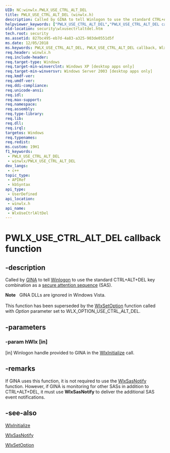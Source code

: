 ```yaml
---
UID: NC:winwlx.PWLX_USE_CTRL_ALT_DEL
title: PWLX_USE_CTRL_ALT_DEL (winwlx.h)
description: Called by GINA to tell Winlogon to use the standard CTRL+ALT+DEL key combination as a secure attention sequence (SAS).
helpviewer_keywords: ["PWLX_USE_CTRL_ALT_DEL","PWLX_USE_CTRL_ALT_DEL callback","WlxUseCtrlAltDel","WlxUseCtrlAltDel callback function [Security]","_gina_wlxusectrlaltdel","security.wlxusectrlaltdel","winwlx/WlxUseCtrlAltDel"]
old-location: security\wlxusectrlaltdel.htm
tech.root: security
ms.assetid: 827bc495-eb7d-4a83-a325-903de0551d5f
ms.date: 12/05/2018
ms.keywords: PWLX_USE_CTRL_ALT_DEL, PWLX_USE_CTRL_ALT_DEL callback, WlxUseCtrlAltDel, WlxUseCtrlAltDel callback function [Security], _gina_wlxusectrlaltdel, security.wlxusectrlaltdel, winwlx/WlxUseCtrlAltDel
req.header: winwlx.h
req.include-header: 
req.target-type: Windows
req.target-min-winverclnt: Windows XP [desktop apps only]
req.target-min-winversvr: Windows Server 2003 [desktop apps only]
req.kmdf-ver: 
req.umdf-ver: 
req.ddi-compliance: 
req.unicode-ansi: 
req.idl: 
req.max-support: 
req.namespace: 
req.assembly: 
req.type-library: 
req.lib: 
req.dll: 
req.irql: 
targetos: Windows
req.typenames: 
req.redist: 
ms.custom: 19H1
f1_keywords:
 - PWLX_USE_CTRL_ALT_DEL
 - winwlx/PWLX_USE_CTRL_ALT_DEL
dev_langs:
 - c++
topic_type:
 - APIRef
 - kbSyntax
api_type:
 - UserDefined
api_location:
 - winwlx.h
api_name:
 - WlxUseCtrlAltDel
---
```


# PWLX_USE_CTRL_ALT_DEL callback function


## -description

Called by <a href="/windows/desktop/SecGloss/g-gly">GINA</a> to tell <a href="/windows/desktop/SecGloss/w-gly">Winlogon</a> to use the standard CTRL+ALT+DEL key combination as a <a href="/windows/desktop/SecGloss/s-gly">secure attention sequence</a> (SAS).
<div class="alert"><b>Note</b>   GINA DLLs are ignored in Windows Vista.</div><div> </div>This function has been superseded by the 
<a href="/windows/desktop/api/winwlx/nc-winwlx-pwlx_set_option">WlxSetOption</a> function called with <i>Option</i> parameter set to WLX_OPTION_USE_CTRL_ALT_DEL.

## -parameters

### -param hWlx [in]

[in] Winlogon handle provided to GINA in the <a href="/windows/desktop/api/winwlx/nf-winwlx-wlxinitialize">WlxInitialize</a> call.

## -remarks

If GINA uses this function, it is not required to use the 
<a href="/windows/desktop/api/winwlx/nc-winwlx-pwlx_sas_notify">WlxSasNotify</a> function. However, if GINA is monitoring for other SASs in addition to CTRL+ALT+DEL, it must use <b>WlxSasNotify</b> to deliver the additional SAS event notifications.

## -see-also

<a href="/windows/desktop/api/winwlx/nf-winwlx-wlxinitialize">WlxInitialize</a>



<a href="/windows/desktop/api/winwlx/nc-winwlx-pwlx_sas_notify">WlxSasNotify</a>



<a href="/windows/desktop/api/winwlx/nc-winwlx-pwlx_set_option">WlxSetOption</a>
